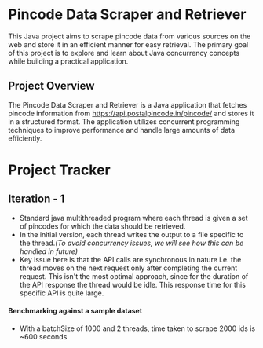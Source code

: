# Pincode Data Scraper and Retriever

This Java project aims to scrape pincode data from various sources on the web and store it in an efficient manner for
easy retrieval. The primary goal of this project is to explore and learn about Java concurrency concepts while building
a practical application.

## Project Overview

The Pincode Data Scraper and Retriever is a Java application that fetches pincode information
from https://api.postalpincode.in/pincode/ and stores it in a structured format. The application utilizes concurrent
programming techniques to improve performance and handle large amounts of data efficiently.

# Project Tracker

## Iteration - 1

* Standard java multithreaded program where each thread is given a set of pincodes for which the data should be
  retrieved.
* In the initial version, each thread writes the output to a file specific to the thread._(To avoid concurrency issues,
  we will see how this can be handled in future)_
* Key issue here is that the API calls are synchronous in nature i.e. the thread moves on the next request only after
  completing the current request. This isn't the most optimal approach, since for the duration of the API response the
  thread would be idle. This response time for this specific API is quite large.

#### Benchmarking against a sample dataset
* With a batchSize of 1000 and 2 threads, time taken to scrape 2000 ids is ~600 seconds


